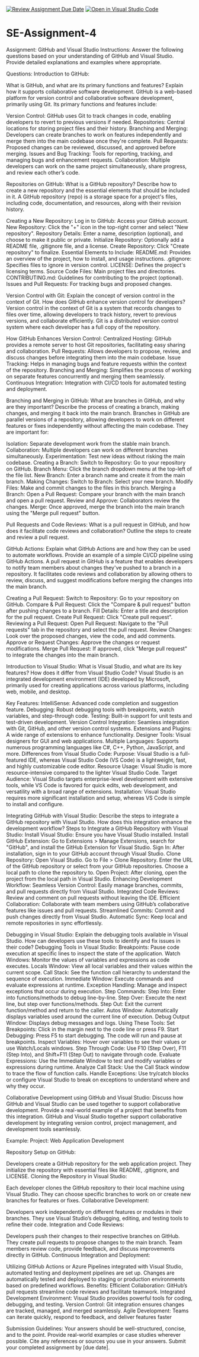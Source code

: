[![Review Assignment Due Date](https://classroom.github.com/assets/deadline-readme-button-22041afd0340ce965d47ae6ef1cefeee28c7c493a6346c4f15d667ab976d596c.svg)](https://classroom.github.com/a/GvXCZgfk)
[![Open in Visual Studio Code](https://classroom.github.com/assets/open-in-vscode-2e0aaae1b6195c2367325f4f02e2d04e9abb55f0b24a779b69b11b9e10269abc.svg)](https://classroom.github.com/online_ide?assignment_repo_id=15312495&assignment_repo_type=AssignmentRepo)
# SE-Assignment-4
Assignment: GitHub and Visual Studio
Instructions:
Answer the following questions based on your understanding of GitHub and Visual Studio. Provide detailed explanations and examples where appropriate.

Questions:
Introduction to GitHub:

What is GitHub, and what are its primary functions and features? Explain how it supports collaborative software development.
GitHub is a web-based platform for version control and collaborative software development, primarily using Git. Its primary functions and features include:

Version Control: GitHub uses Git to track changes in code, enabling developers to revert to previous versions if needed.
Repositories: Central locations for storing project files and their history.
Branching and Merging: Developers can create branches to work on features independently and merge them into the main codebase once they're complete.
Pull Requests: Proposed changes can be reviewed, discussed, and approved before merging.
Issues and Bug Tracking: Tools for reporting, tracking, and managing bugs and enhancement requests.
Collaboration: Multiple developers can work on the same project simultaneously, share progress, and review each other’s code.


Repositories on GitHub:
What is a GitHub repository? Describe how to create a new repository and the essential elements that should be included in it.
A GitHub repository (repo) is a storage space for a project's files, including code, documentation, and resources, along with their revision history.

Creating a New Repository:
Log in to GitHub: Access your GitHub account.
New Repository: Click the "+" icon in the top-right corner and select "New repository".
Repository Details: Enter a name, description (optional), and choose to make it public or private.
Initialize Repository: Optionally add a README file, .gitignore file, and a license.
Create Repository: Click "Create repository" to finalize.
Essential Elements to Include:
README.md: Provides an overview of the project, how to install, and usage instructions.
.gitignore: Specifies files to ignore in version control.
LICENSE: Defines the project's licensing terms.
Source Code Files: Main project files and directories.
CONTRIBUTING.md: Guidelines for contributing to the project (optional).
Issues and Pull Requests: For tracking bugs and proposed changes.


Version Control with Git:
Explain the concept of version control in the context of Git. How does GitHub enhance version control for developers?
Version control in the context of Git is a system that records changes to files over time, allowing developers to track history, revert to previous versions, and collaborate efficiently. Git is a distributed version control system where each developer has a full copy of the repository.

How GitHub Enhances Version Control:
Centralized Hosting: GitHub provides a remote server to host Git repositories, facilitating easy sharing and collaboration.
Pull Requests: Allows developers to propose, review, and discuss changes before integrating them into the main codebase.
Issue Tracking: Helps in managing bugs and feature requests within the context of the repository.
Branching and Merging: Simplifies the process of working on separate features concurrently and merging them seamlessly.
Continuous Integration: Integration with CI/CD tools for automated testing and deployment.


Branching and Merging in GitHub:
What are branches in GitHub, and why are they important? Describe the process of creating a branch, making changes, and merging it back into the main branch.
Branches in GitHub are parallel versions of a repository, allowing developers to work on different features or fixes independently without affecting the main codebase. They are important for:

Isolation: Separate development work from the stable main branch.
Collaboration: Multiple developers can work on different branches simultaneously.
Experimentation: Test new ideas without risking the main codebase.
Creating a Branch:
Switch to Repository: Go to your repository on GitHub.
Branch Menu: Click the branch dropdown menu at the top-left of the file list.
New Branch: Enter a branch name and create it from the main branch.
Making Changes:
Switch to Branch: Select your new branch.
Modify Files: Make and commit changes to the files in this branch.
Merging a Branch:
Open a Pull Request: Compare your branch with the main branch and open a pull request.
Review and Approve: Collaborators review the changes.
Merge: Once approved, merge the branch into the main branch using the "Merge pull request" button.


Pull Requests and Code Reviews:
What is a pull request in GitHub, and how does it facilitate code reviews and collaboration? Outline the steps to create and review a pull request.


GitHub Actions:
Explain what GitHub Actions are and how they can be used to automate workflows. Provide an example of a simple CI/CD pipeline using GitHub Actions.
A pull request in GitHub is a feature that enables developers to notify team members about changes they've pushed to a branch in a repository. It facilitates code reviews and collaboration by allowing others to review, discuss, and suggest modifications before merging the changes into the main branch.

Creating a Pull Request:
Switch to Repository: Go to your repository on GitHub.
Compare & Pull Request: Click the "Compare & pull request" button after pushing changes to a branch.
Fill Details: Enter a title and description for the pull request.
Create Pull Request: Click "Create pull request".
Reviewing a Pull Request:
Open Pull Request: Navigate to the "Pull requests" tab in the repository and select the pull request.
Review Changes: Look over the proposed changes, view the code, and add comments.
Approve or Request Changes: Approve the changes or request modifications.
Merge Pull Request: If approved, click "Merge pull request" to integrate the changes into the main branch.


Introduction to Visual Studio:
What is Visual Studio, and what are its key features? How does it differ from Visual Studio Code?
Visual Studio is an integrated development environment (IDE) developed by Microsoft, primarily used for creating applications across various platforms, including web, mobile, and desktop.

Key Features:
IntelliSense: Advanced code completion and suggestion feature.
Debugging: Robust debugging tools with breakpoints, watch variables, and step-through code.
Testing: Built-in support for unit tests and test-driven development.
Version Control Integration: Seamless integration with Git, GitHub, and other version control systems.
Extensions and Plugins: A wide range of extensions to enhance functionality.
Designer Tools: Visual designers for GUI and web applications.
Multiple Languages: Supports numerous programming languages like C#, C++, Python, JavaScript, and more.
Differences from Visual Studio Code:
Purpose: Visual Studio is a full-featured IDE, whereas Visual Studio Code (VS Code) is a lightweight, fast, and highly customizable code editor.
Resource Usage: Visual Studio is more resource-intensive compared to the lighter Visual Studio Code.
Target Audience: Visual Studio targets enterprise-level development with extensive tools, while VS Code is favored for quick edits, web development, and versatility with a broad range of extensions.
Installation: Visual Studio requires more significant installation and setup, whereas VS Code is simple to install and configure.


Integrating GitHub with Visual Studio:
Describe the steps to integrate a GitHub repository with Visual Studio. How does this integration enhance the development workflow?
Steps to Integrate a GitHub Repository with Visual Studio:
Install Visual Studio: Ensure you have Visual Studio installed.
Install GitHub Extension: Go to Extensions > Manage Extensions, search for "GitHub", and install the GitHub Extension for Visual Studio.
Sign In: After installation, sign in to your GitHub account through Visual Studio.
Clone Repository:
Open Visual Studio.
Go to File > Clone Repository.
Enter the URL of the GitHub repository or select from your GitHub repositories.
Choose a local path to clone the repository to.
Open Project: After cloning, open the project from the local path in Visual Studio.
Enhancing Development Workflow:
Seamless Version Control: Easily manage branches, commits, and pull requests directly from Visual Studio.
Integrated Code Reviews: Review and comment on pull requests without leaving the IDE.
Efficient Collaboration: Collaborate with team members using GitHub’s collaborative features like issues and pull requests.
Streamlined Commits: Commit and push changes directly from Visual Studio.
Automatic Sync: Keep local and remote repositories in sync effortlessly.


Debugging in Visual Studio:
Explain the debugging tools available in Visual Studio. How can developers use these tools to identify and fix issues in their code?
Debugging Tools in Visual Studio:
Breakpoints: Pause code execution at specific lines to inspect the state of the application.
Watch Windows: Monitor the values of variables and expressions as code executes.
Locals Window: View all local variables and their values within the current scope.
Call Stack: See the function call hierarchy to understand the sequence of execution.
Immediate Window: Execute commands and evaluate expressions at runtime.
Exception Handling: Manage and inspect exceptions that occur during execution.
Step Commands:
Step Into: Enter into functions/methods to debug line-by-line.
Step Over: Execute the next line, but step over functions/methods.
Step Out: Exit the current function/method and return to the caller.
Autos Window: Automatically displays variables used around the current line of execution.
Debug Output Window: Displays debug messages and logs.
Using These Tools:
Set Breakpoints: Click in the margin next to the code line or press F9.
Start Debugging: Press F5 to start debugging. The code will run and pause at breakpoints.
Inspect Variables: Hover over variables to see their values or use Watch/Locals windows.
Step Through Code: Use F10 (Step Over), F11 (Step Into), and Shift+F11 (Step Out) to navigate through code.
Evaluate Expressions: Use the Immediate Window to test and modify variables or expressions during runtime.
Analyze Call Stack: Use the Call Stack window to trace the flow of function calls.
Handle Exceptions: Use try/catch blocks or configure Visual Studio to break on exceptions to understand where and why they occur.

Collaborative Development using GitHub and Visual Studio:
Discuss how GitHub and Visual Studio can be used together to support collaborative development. Provide a real-world example of a project that benefits from this integration.
GitHub and Visual Studio together support collaborative development by integrating version control, project management, and development tools seamlessly.

Example:
Project: Web Application Development

Repository Setup on GitHub:

Developers create a GitHub repository for the web application project.
They initialize the repository with essential files like README, .gitignore, and LICENSE.
Cloning the Repository in Visual Studio:

Each developer clones the GitHub repository to their local machine using Visual Studio.
They can choose specific branches to work on or create new branches for features or fixes.
Collaborative Development:

Developers work independently on different features or modules in their branches.
They use Visual Studio’s debugging, editing, and testing tools to refine their code.
Integration and Code Reviews:

Developers push their changes to their respective branches on GitHub.
They create pull requests to propose changes to the main branch.
Team members review code, provide feedback, and discuss improvements directly in GitHub.
Continuous Integration and Deployment:

Utilizing GitHub Actions or Azure Pipelines integrated with Visual Studio, automated testing and deployment pipelines are set up.
Changes are automatically tested and deployed to staging or production environments based on predefined workflows.
Benefits:
Efficient Collaboration: GitHub’s pull requests streamline code reviews and facilitate teamwork.
Integrated Development Environment: Visual Studio provides powerful tools for coding, debugging, and testing.
Version Control: Git integration ensures changes are tracked, managed, and merged seamlessly.
Agile Development: Teams can iterate quickly, respond to feedback, and deliver features faster


Submission Guidelines:
Your answers should be well-structured, concise, and to the point.
Provide real-world examples or case studies wherever possible.
Cite any references or sources you use in your answers.
Submit your completed assignment by [due date].
